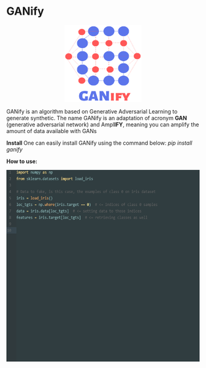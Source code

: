 # GANify
<p align="center">
<img width="200" height="200" src="https://github.com/arnonbruno/ganify/blob/master/logo.png">
</p>

GANify is an algorithm based on Generative Adversarial Learning to generate synthetic. The name GANify is an adaptation of acronym <b>GAN</b> (generative adversarial network) and Ampl<b>IFY</b>, meaning you can amplify the amount of data available with GANs 

<b> Install </b>
One can easily install GANify using the command below:
<i>pip install ganify</i>

<b>How to use:</b>
<p align="center">
<img width="600" height="500" src="https://github.com/arnonbruno/ganify/blob/master/ganify.gif">
</p>
